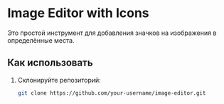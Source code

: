 # Image Editor with Icons

Это простой инструмент для добавления значков на изображения в определённые места.

## Как использовать

1. Склонируйте репозиторий:
   ```bash
   git clone https://github.com/your-username/image-editor.git
